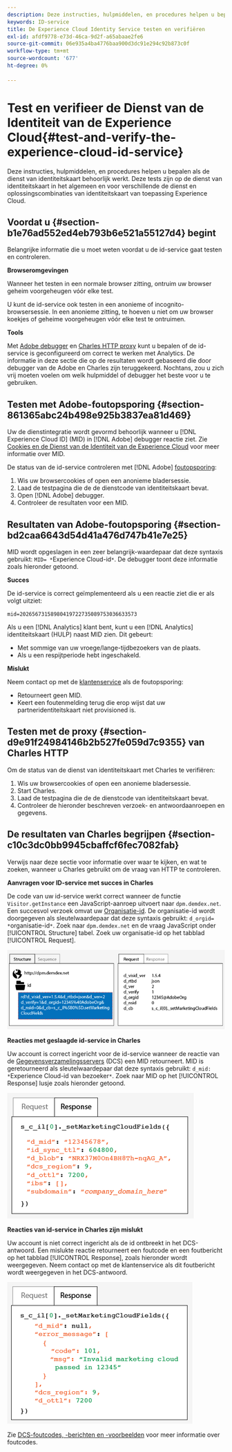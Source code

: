 ```yaml
---
description: Deze instructies, hulpmiddelen, en procedures helpen u bepalen als de dienst van identiteitskaart behoorlijk werkt. Deze tests zijn op de dienst van identiteitskaart in het algemeen en voor verschillende de dienst en oplossingscombinaties van identiteitskaart van toepassing Experience Cloud.
keywords: ID-service
title: De Experience Cloud Identity Service testen en verifiëren
exl-id: afdf9778-e73d-46ca-9d2f-a65abaae2fe6
source-git-commit: 06e935a4ba4776baa900d3dc91e294c92b873c0f
workflow-type: tm+mt
source-wordcount: '677'
ht-degree: 0%

---
```


# Test en verifieer de Dienst van de Identiteit van de Experience Cloud{#test-and-verify-the-experience-cloud-id-service}

Deze instructies, hulpmiddelen, en procedures helpen u bepalen als de dienst van identiteitskaart behoorlijk werkt. Deze tests zijn op de dienst van identiteitskaart in het algemeen en voor verschillende de dienst en oplossingscombinaties van identiteitskaart van toepassing Experience Cloud.

## Voordat u {#section-b1e76ad552ed4eb793b6e521a55127d4} begint

Belangrijke informatie die u moet weten voordat u de id-service gaat testen en controleren.

**Browseromgevingen**

Wanneer het testen in een normale browser zitting, ontruim uw browser geheim voorgeheugen vóór elke test.

U kunt de id-service ook testen in een anonieme of incognito-browsersessie. In een anonieme zitting, te hoeven u niet om uw browser koekjes of geheime voorgeheugen vóór elke test te ontruimen.

**Tools**

Met [Adobe debugger](https://docs.adobe.com/content/help/en/analytics/implementation/validate/debugger.html) en [Charles HTTP proxy](https://www.charlesproxy.com/) kunt u bepalen of de id-service is geconfigureerd om correct te werken met Analytics. De informatie in deze sectie die op de resultaten wordt gebaseerd die door debugger van de Adobe en Charles zijn teruggekeerd. Nochtans, zou u zich vrij moeten voelen om welk hulpmiddel of debugger het beste voor u te gebruiken.

## Testen met Adobe-foutopsporing {#section-861365abc24b498e925b3837ea81d469}

Uw de dienstintegratie wordt gevormd behoorlijk wanneer u [!DNL Experience Cloud ID] (MID) in [!DNL Adobe] debugger reactie ziet. Zie [Cookies en de Dienst van de Identiteit van de Experience Cloud](../introduction/cookies.md) voor meer informatie over MID.

De status van de id-service controleren met [!DNL Adobe] [foutopsporing](https://docs.adobe.com/content/help/en/analytics/implementation/validate/debugger.html):

1. Wis uw browsercookies of open een anonieme bladersessie.
1. Laad de testpagina die de de dienstcode van identiteitskaart bevat.
1. Open [!DNL Adobe] debugger.
1. Controleer de resultaten voor een MID.

## Resultaten van Adobe-foutopsporing {#section-bd2caa6643d54d41a476d747b41e7e25}

MID wordt opgeslagen in een zeer belangrijk-waardepaar dat deze syntaxis gebruikt: `MID= *`Experience Cloud-id`*`. De debugger toont deze informatie zoals hieronder getoond.

**Succes**

De id-service is correct geïmplementeerd als u een reactie ziet die er als volgt uitziet:

```
mid=20265673158980419722735089753036633573
```

Als u een [!DNL Analytics] klant bent, kunt u een [!DNL Analytics] identiteitskaart (HULP) naast MID zien. Dit gebeurt:

* Met sommige van uw vroege/lange-tijdbezoekers van de plaats.
* Als u een respijtperiode hebt ingeschakeld.

**Mislukt**

Neem contact op met de [klantenservice](https://helpx.adobe.com/marketing-cloud/contact-support.html) als de foutopsporing:

* Retourneert geen MID.
* Keert een foutenmelding terug die erop wijst dat uw partneridentiteitskaart niet provisioned is.

## Testen met de proxy {#section-d9e91f24984146b2b527fe059d7c9355} van Charles HTTP

Om de status van de dienst van identiteitskaart met Charles te verifiëren:

1. Wis uw browsercookies of open een anonieme bladersessie.
1. Start Charles.
1. Laad de testpagina die de de dienstcode van identiteitskaart bevat.
1. Controleer de hieronder beschreven verzoek- en antwoordaanroepen en gegevens.

## De resultaten van Charles begrijpen {#section-c10c3dc0bb9945cbaffcf6fec7082fab}

Verwijs naar deze sectie voor informatie over waar te kijken, en wat te zoeken, wanneer u Charles gebruikt om de vraag van HTTP te controleren.

**Aanvragen voor ID-service met succes in Charles**

De code van uw id-service werkt correct wanneer de functie `Visitor.getInstance` een JavaScript-aanroep uitvoert naar `dpm.demdex.net`. Een succesvol verzoek omvat uw [Organisatie-id](../reference/requirements.md#section-a02f537129a64ffbb690d5738d360c26). De organisatie-id wordt doorgegeven als sleutelwaardepaar dat deze syntaxis gebruikt: `d_orgid= *`organisatie-id`*`. Zoek naar `dpm.demdex.net` en de vraag JavaScript onder [!UICONTROL Structure] tabel. Zoek uw organisatie-id op het tabblad [!UICONTROL Request].

![](assets/charles_request.png)

**Reacties met geslaagde id-service in Charles**

Uw account is correct ingericht voor de id-service wanneer de reactie van de [Gegevensverzamelingsservers](https://docs.adobe.com/content/help/en/audience-manager/user-guide/reference/system-components/components-data-collection.html) (DCS) een MID retourneert. MID is geretourneerd als sleutelwaardepaar dat deze syntaxis gebruikt: `d_mid: *`Experience Cloud-id van bezoeker`*`. Zoek naar MID op het [!UICONTROL Response] lusje zoals hieronder getoond.

![](assets/charles_response_success.png)

**Reacties van id-service in Charles zijn mislukt**

Uw account is niet correct ingericht als de id ontbreekt in het DCS-antwoord. Een mislukte reactie retourneert een foutcode en een foutbericht op het tabblad [!UICONTROL Response], zoals hieronder wordt weergegeven. Neem contact op met de klantenservice als dit foutbericht wordt weergegeven in het DCS-antwoord.

![](assets/charles_response_unsuccessful.png)

Zie [DCS-foutcodes, -berichten en -voorbeelden](https://docs.adobe.com/content/help/en/audience-manager/user-guide/api-and-sdk-code/dcs/dcs-api-reference/dcs-error-codes.html) voor meer informatie over foutcodes.
